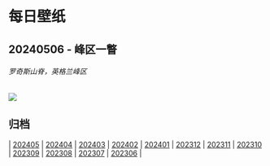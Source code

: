 # 每日壁纸

## 20240506 - 峰区一瞥

###### 罗奇斯山脊，英格兰峰区

![](https://www.bing.com/th?id=OHR.TheRoachesPeakDistrict_ZH-CN2657532467_UHD.jpg)

## 归档

| [202405](/202405/README.md)
| [202404](/202404/README.md)
| [202403](/202403/README.md)
| [202402](/202402/README.md)
| [202401](/202401/README.md)
| [202312](/202312/README.md)
| [202311](/202311/README.md)
| [202310](/202310/README.md)
| [202309](/202309/README.md)
| [202308](/202308/README.md)
| [202307](/202307/README.md)
| [202306](/202306/README.md)
|